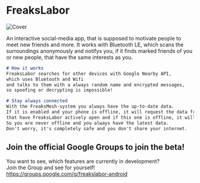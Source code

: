 # FreaksLabor


![Cover](https://user-images.githubusercontent.com/50042338/206238769-11fc56ee-4fc6-458e-a43f-27ddaa9f738c.png)

An interactive social-media app, that is supposed to motivate people to meet new friends and more. 
It works with Bluetooth LE, which scans the surroundings anonymously and notifys you,
if it finds marked friends of you or new people, 
that have the same interests as you.

```markdown
# How it works
FreaksLabor searches for other devices with Google Nearby API, 
which uses Bluetooth and Wifi
and talks to them with a always random name and encrypted messages, 
so spoofing or decrypting is impossible!
```

```markdown
# Stay always connected
With the FreaksMesh-system you always have the up-to-date data.            
If it is enabled and your phone is offline, it will request the data from other devices
that have FreaksLabor actively open and if this one is offline, it will request it from another device.         
So you are never offline and you always have the latest data.        
Don't worry, it's completely safe and you don't share your internet.
```


## Join the official Google Groups to join the beta!
You want to see, which features are currently in development?         
Join the Group and see for yourself!
https://groups.google.com/g/freakslabor-android
